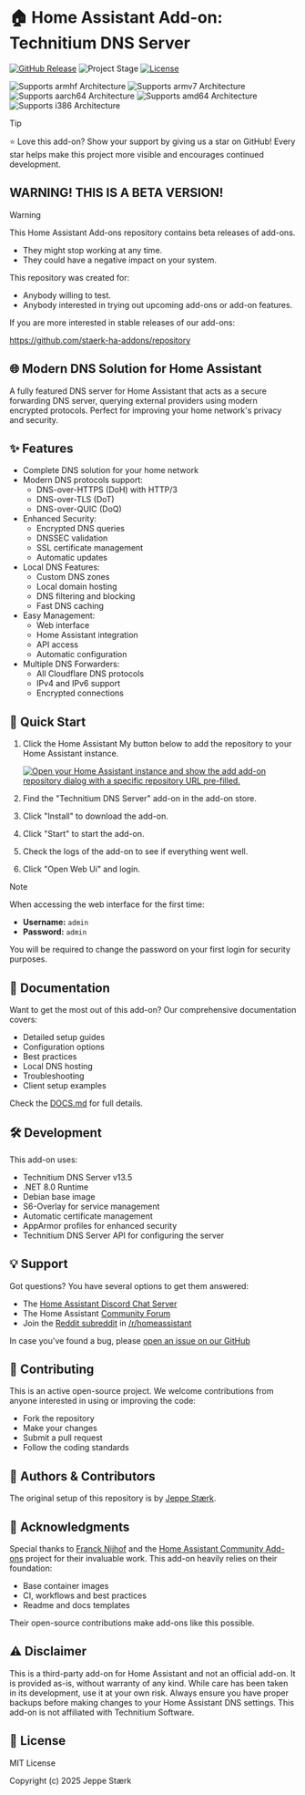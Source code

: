 # 🏠 Home Assistant Add-on: Technitium DNS Server

[![GitHub Release][releases-shield]][releases]
![Project Stage][project-stage-shield]
[![License][license-shield]](LICENSE.md)

![Supports armhf Architecture][technitium-dns-armhf-shield]
![Supports armv7 Architecture][technitium-dns-armv7-shield]
![Supports aarch64 Architecture][technitium-dns-aarch64-shield]
![Supports amd64 Architecture][technitium-dns-amd64-shield]
![Supports i386 Architecture][technitium-dns-i386-shield]

> [!TIP]
> ⭐ Love this add-on? Show your support by giving us a star on GitHub! Every star helps make this project more visible and encourages continued development.

## WARNING! THIS IS A BETA VERSION!

> [!WARNING]
> This Home Assistant Add-ons repository contains beta releases of add-ons.

- They might stop working at any time.
- They could have a negative impact on your system.

This repository was created for:

- Anybody willing to test.
- Anybody interested in trying out upcoming add-ons or add-on features.

If you are more interested in stable releases of our add-ons:

<https://github.com/staerk-ha-addons/repository>

## 🌐 Modern DNS Solution for Home Assistant

A fully featured DNS server for Home Assistant that acts as a secure forwarding DNS server, querying external providers using modern encrypted protocols. Perfect for improving your home network's privacy and security.

## ✨ Features

- Complete DNS solution for your home network
- Modern DNS protocols support:
  - DNS-over-HTTPS (DoH) with HTTP/3
  - DNS-over-TLS (DoT)
  - DNS-over-QUIC (DoQ)
- Enhanced Security:
  - Encrypted DNS queries
  - DNSSEC validation
  - SSL certificate management
  - Automatic updates
- Local DNS Features:
  - Custom DNS zones
  - Local domain hosting
  - DNS filtering and blocking
  - Fast DNS caching
- Easy Management:
  - Web interface
  - Home Assistant integration
  - API access
  - Automatic configuration
- Multiple DNS Forwarders:
  - All Cloudflare DNS protocols
  - IPv4 and IPv6 support
  - Encrypted connections

## 🏃 Quick Start

1. Click the Home Assistant My button below to add the repository to your Home Assistant instance.

   [![Open your Home Assistant instance and show the add add-on repository dialog with a specific repository URL pre-filled.](https://my.home-assistant.io/badges/supervisor_add_addon_repository.svg)](https://my.home-assistant.io/redirect/supervisor_add_addon_repository/?repository_url=https%3A%2F%2Fgithub.com%2Fstaerk-ha-addons%2Faddon-technitium-dns)

2. Find the "Technitium DNS Server" add-on in the add-on store.
3. Click "Install" to download the add-on.
4. Click "Start" to start the add-on.
5. Check the logs of the add-on to see if everything went well.
6. Click "Open Web Ui" and login.

> [!NOTE]
> When accessing the web interface for the first time:
>
> - **Username:** `admin`
> - **Password:** `admin`
>
> You will be required to change the password on your first login for security purposes.

## 📖 Documentation

Want to get the most out of this add-on? Our comprehensive documentation covers:

- Detailed setup guides
- Configuration options
- Best practices
- Local DNS hosting
- Troubleshooting
- Client setup examples

Check the [DOCS.md](https://github.com/staerk-ha-addons/addon-technitium-dns/blob/main/technitium-dns/DOCS.md) for full details.

## 🛠️ Development

This add-on uses:

- Technitium DNS Server v13.5
- .NET 8.0 Runtime
- Debian base image
- S6-Overlay for service management
- Automatic certificate management
- AppArmor profiles for enhanced security
- Technitium DNS Server API for configuring the server

## 💡 Support

Got questions? You have several options to get them answered:

- The [Home Assistant Discord Chat Server][discord]
- The Home Assistant [Community Forum][forum]
- Join the [Reddit subreddit][reddit] in [/r/homeassistant][reddit]

In case you've found a bug, please [open an issue on our GitHub][issue]

## 🤝 Contributing

This is an active open-source project. We welcome contributions from anyone interested in using or improving the code:

- Fork the repository
- Make your changes
- Submit a pull request
- Follow the coding standards

## 👥 Authors & Contributors

The original setup of this repository is by [Jeppe Stærk][staerk].

## 🙏 Acknowledgments

Special thanks to [Franck Nijhof][frenck] and the [Home Assistant Community Add-ons][ha-addons] project for their invaluable work. This add-on heavily relies on their foundation:

- Base container images
- CI, workflows and best practices
- Readme and docs templates

Their open-source contributions make add-ons like this possible.

## ⚠️ Disclaimer

This is a third-party add-on for Home Assistant and not an official add-on. It is provided as-is, without warranty of any kind. While care has been taken in its development, use it at your own risk. Always ensure you have proper backups before making changes to your Home Assistant DNS settings. This add-on is not affiliated with Technitium Software.

## 📄 License

MIT License

Copyright (c) 2025 Jeppe Stærk

[technitium-dns-aarch64-shield]: https://img.shields.io/badge/aarch64-yes-green.svg
[technitium-dns-amd64-shield]: https://img.shields.io/badge/amd64-yes-green.svg
[technitium-dns-armhf-shield]: https://img.shields.io/badge/armhf-no-red.svg
[technitium-dns-armv7-shield]: https://img.shields.io/badge/armv7-no-red.svg
[technitium-dns-i386-shield]: https://img.shields.io/badge/i386-no-red.svg
[discord]: https://discord.gg/c5DvZ4e
[forum]: https://community.home-assistant.io
[frenck]: https://github.com/frenck
[issue]: https://github.com/staerk-ha-addons/addon-technitium-dns/issues
[reddit]: https://reddit.com/r/homeassistant
[releases-shield]: https://img.shields.io/github/release/staerk-ha-addons/addon-technitium-dns.svg
[releases]: https://github.com/staerk-ha-addons/addon-technitium-dns/releases
[staerk]: https://github.com/staerk-ha-addons
[project-stage-shield]: https://img.shields.io/badge/project%20stage-experimental-yellow.svg
[license-shield]: https://img.shields.io/github/license/staerk-ha-addons/addon-technitium-dns.svg
[ha-addons]: https://addons.community/